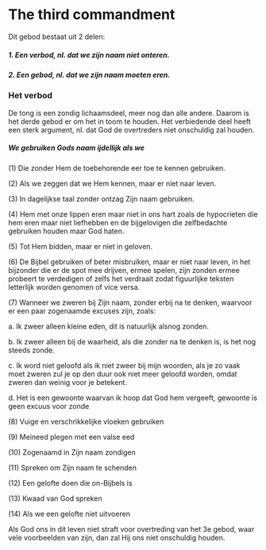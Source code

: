 # The third commandment
Dit gebod bestaat uit 2 delen:
##### 1.	Een verbod, nl. dat we zijn naam niet onteren.
##### 2.	Een gebod, nl. dat we zijn naam moeten eren.
### Het verbod
De tong is een zondig lichaamsdeel, meer nog dan alle andere. Daarom is het derde gebod er om het in toom te houden. Het verbiedende deel heeft een sterk argument, nl. dat God de overtreders niet onschuldig zal houden. 
##### We gebruiken Gods naam ijdellijk als we
(1)	Die zonder Hem de toebehorende eer toe te kennen gebruiken.

(2)	Als we zeggen dat we Hem kennen, maar er niet naar leven.

(3)	In dagelijkse taal zonder ontzag Zijn naam gebruiken.

(4)	Hem met onze lippen eren maar niet in ons hart zoals de hypocrieten die hem eren maar niet liefhebben en de bijgelovigen die zelfbedachte gebruiken houden maar God haten.

(5)	Tot Hem bidden, maar er niet in geloven.

(6)	De Bijbel gebruiken of beter misbruiken, maar er niet naar leven, in het bijzonder die er de spot mee drijven, ermee spelen, zijn zonden ermee probeert te verdedigen of zelfs het verdraait zodat figuurlijke teksten letterlijk worden genomen of vice versa.

(7)	Wanneer we zweren bij Zijn naam, zonder erbij na te denken, waarvoor er een paar zogenaamde excuses zijn, zoals:

  a.	Ik zweer alleen kleine eden, dit is natuurlijk alsnog zonden.

  b.	Ik zweer alleen bij de waarheid, als die zonder na te denken is, is het nog steeds zonde.

  c.	Ik word niet geloofd als ik niet zweer bij mijn woorden, als je zo vaak moet zweren zul je op den duur ook niet meer geloofd worden, omdat zweren dan weinig voor je betekent.

  d.	Het is een gewoonte waarvan ik hoop dat God hem vergeeft, gewoonte is geen excuus voor zonde

(8)	Vuige en verschrikkelijke vloeken gebruiken

(9)	Meineed plegen met een valse eed

(10)	Zogenaamd in Zijn naam zondigen

(11)	Spreken om Zijn naam te schenden

(12)	Een gelofte doen die on-Bijbels is

(13)	Kwaad van God spreken

(14)	Als we een gelofte niet uitvoeren

Als God ons in dit leven niet straft voor overtreding van het 3e gebod, waar vele voorbeelden van zijn, dan zal Hij ons niet onschuldig houden.
